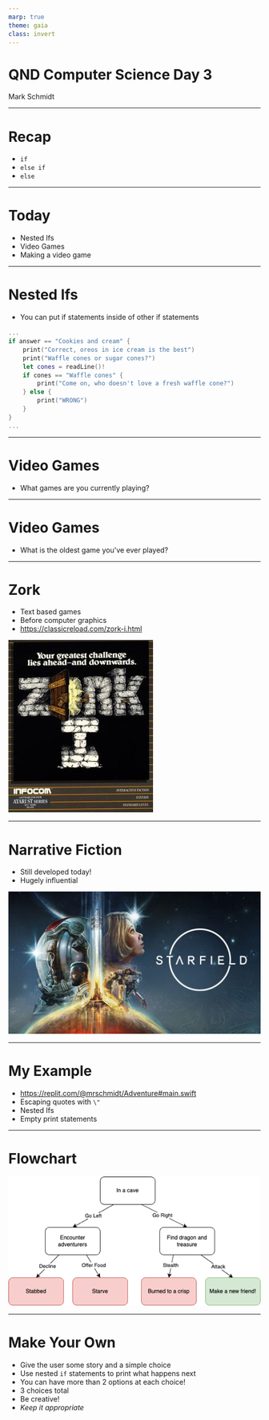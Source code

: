```yaml
---
marp: true
theme: gaia
class: invert
---
```


# QND Computer Science Day 3
Mark Schmidt

--- 

# Recap

- `if`
- `else if`
- `else`

---

# Today

- Nested Ifs
- Video Games
- Making a video game

---


# Nested Ifs

- You can put if statements inside of other if statements

```swift
...
if answer == "Cookies and cream" {
    print("Correct, oreos in ice cream is the best")
    print("Waffle cones or sugar cones?")
    let cones = readLine()!
    if cones == "Waffle cones" {
        print("Come on, who doesn't love a fresh waffle cone?") 
    } else {
        print("WRONG")
    }
}
...
```

<!-- Show nested -->
---

# Video Games

- What games are you currently playing?

---

# Video Games 

- What is the oldest game you've ever played?

---

# Zork 

- Text based games
- Before computer graphics
- https://classicreload.com/zork-i.html

![bg right w:500](../assets/zork.jpeg)

---

# Narrative Fiction

- Still developed today!
- Hugely influential

![bg right w:500](../assets/starfield.webp)


---

# My Example

- https://replit.com/@mrschmidt/Adventure#main.swift
- Escaping quotes with `\"`
- Nested Ifs
- Empty print statements

---

# Flowchart

![bg width: 80%](../assets/flowchart.png)

---

# Make Your Own

- Give the user some story and a simple choice
- Use nested `if` statements to print what happens next
- You can have more than 2 options at each choice!
- 3 choices total
- Be creative!
- *Keep it appropriate*
